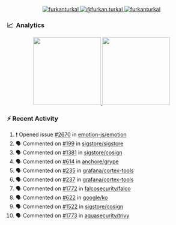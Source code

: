 <p align="center">
  <a href="https://linkedin.com/in/furkanturkal" target="blank">
    <img src="https://img.shields.io/badge/linkedin-%230077B5.svg?&style=for-the-badge&logo=linkedin&logoColor=white" alt="furkanturkal" />
  </a>
  <a href="https://medium.com/@furkan.turkal" target="blank">
    <img src="https://img.shields.io/badge/medium-%2312100E.svg?&style=for-the-badge&logo=medium&logoColor=white" alt="@furkan.turkal" />
  </a>
  <a href="https://twitter.com/furkanturkaI" target="blank">
    <img src="https://img.shields.io/badge/Twitter-1DA1F2?style=for-the-badge&logo=twitter&logoColor=white" alt="furkanturkaI" />
  </a>
</p>

### 📈 &nbsp;Analytics

<p align="center">
  <a href="https://coderstats.net/github/#Dentrax">
    <img height="180em" src="https://github-readme-stats-eight-theta.vercel.app/api?username=Dentrax&show_icons=true&theme=algolia&include_all_commits=true&count_private=true&line_height=26"/>
    <img height="180em" src="https://github-readme-stats-eight-theta.vercel.app/api/top-langs/?username=Dentrax&layout=compact&langs_count=8&theme=algolia&line_height=26"/>
  </a>
</p>

### :zap: Recent Activity

<!--START_SECTION:activity-->
1. ❗️ Opened issue [#2670](https://github.com/emotion-js/emotion/issues/2670) in [emotion-js/emotion](https://github.com/emotion-js/emotion)
2. 🗣 Commented on [#199](https://github.com/sigstore/sigstore/issues/199) in [sigstore/sigstore](https://github.com/sigstore/sigstore)
3. 🗣 Commented on [#1381](https://github.com/sigstore/cosign/issues/1381) in [sigstore/cosign](https://github.com/sigstore/cosign)
4. 🗣 Commented on [#614](https://github.com/anchore/grype/issues/614) in [anchore/grype](https://github.com/anchore/grype)
5. 🗣 Commented on [#235](https://github.com/grafana/cortex-tools/issues/235) in [grafana/cortex-tools](https://github.com/grafana/cortex-tools)
6. 🗣 Commented on [#237](https://github.com/grafana/cortex-tools/issues/237) in [grafana/cortex-tools](https://github.com/grafana/cortex-tools)
7. 🗣 Commented on [#1772](https://github.com/falcosecurity/falco/issues/1772) in [falcosecurity/falco](https://github.com/falcosecurity/falco)
8. 🗣 Commented on [#622](https://github.com/google/ko/issues/622) in [google/ko](https://github.com/google/ko)
9. 🗣 Commented on [#1522](https://github.com/sigstore/cosign/issues/1522) in [sigstore/cosign](https://github.com/sigstore/cosign)
10. 🗣 Commented on [#1773](https://github.com/aquasecurity/trivy/issues/1773) in [aquasecurity/trivy](https://github.com/aquasecurity/trivy)
<!--END_SECTION:activity-->
